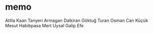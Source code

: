 # memo

Atilla Kaan Tanyeri
Armagan Dalkiran
Göktuğ Turan
Osman Can Küçük
Mesut Habibpasa
Mert Uysal
Galip Efe
